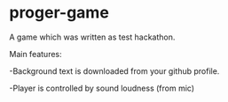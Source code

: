# proger-game

A game which was written as test hackathon.

Main features:

  -Background text is downloaded from your github profile.
  
  -Player is controlled by sound loudness (from mic)
